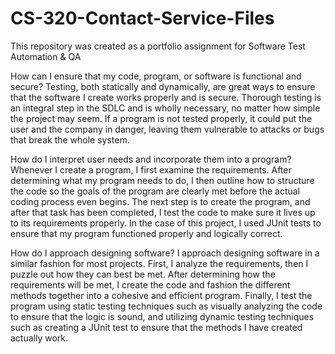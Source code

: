# CS-320-Contact-Service-Files
This repository was created as a portfolio assignment for Software Test Automation &amp; QA

How can I ensure that my code, program, or software is functional and secure?
Testing, both statically and dynamically, are great ways to ensure that the software I create works properly and is secure. Thorough testing is an integral step in the SDLC and is wholly necessary, no matter how simple the project may seem. If a program is not tested properly, it could put the user and the company in danger, leaving them vulnerable to attacks or bugs that break the whole system. 

How do I interpret user needs and incorporate them into a program?
Whenever I create a program, I first examine the requirements. After determining what my program needs to do, I then outline how to structure the code so the goals of the program are clearly met before the actual coding process even begins. The next step is to create the program, and after that task has been completed, I test the code to make sure it lives up to its requirements properly. In the case of this project, I used JUnit tests to ensure that my program functioned properly and logically correct. 

How do I approach designing software?
I approach designing software in a similar fashion for most projects. First, I analyze the requirements, then I puzzle out how they can best be met. After determining how the requirements will be met, I create the code and fashion the different methods together into a cohesive and efficient program. Finally, I test the program using static testing techniques such as visually analyzing the code to ensure that the logic is sound, and utilizing dynamic testing techniques such as creating a JUnit test to ensure that the methods I have created actually work. 
